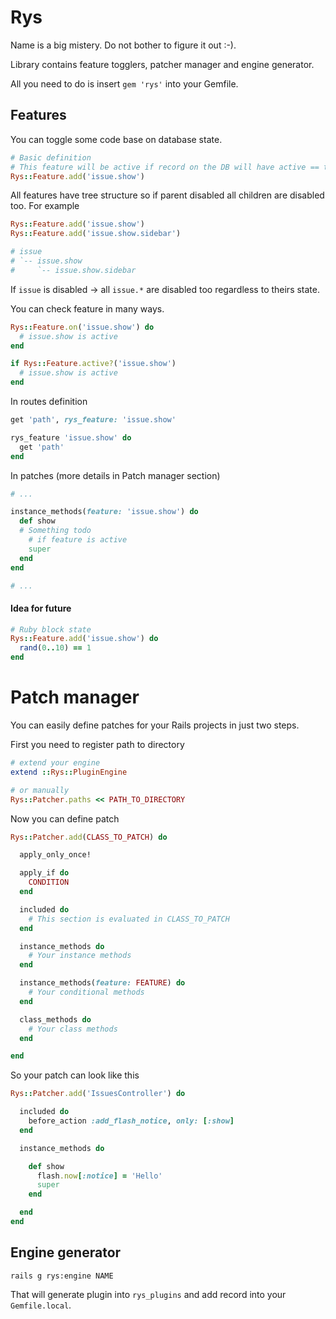 # Rys

Name is a big mistery. Do not bother to figure it out :-).

Library contains feature togglers, patcher manager and engine generator.

All you need to do is insert `gem 'rys'` into your Gemfile.

## Features

You can toggle some code base on database state.

```ruby
# Basic definition
# This feature will be active if record on the DB will have active == true
Rys::Feature.add('issue.show')
```

All features have tree structure so if parent disabled all children are disabled too. For example

```ruby
Rys::Feature.add('issue.show')
Rys::Feature.add('issue.show.sidebar')

# issue
# `-- issue.show
#     `-- issue.show.sidebar
```

If `issue` is disabled -> all `issue.*` are disabled too regardless to theirs state.

You can check feature in many ways.

```ruby
Rys::Feature.on('issue.show') do
  # issue.show is active
end

if Rys::Feature.active?('issue.show')
  # issue.show is active
end
```

In routes definition

```ruby
get 'path', rys_feature: 'issue.show'

rys_feature 'issue.show' do
  get 'path'
end
```

In patches (more details in Patch manager section)

```ruby
# ...

instance_methods(feature: 'issue.show') do
  def show
  # Something todo
    # if feature is active
    super
  end
end

# ...
```


#### Idea for future


```ruby
# Ruby block state
Rys::Feature.add('issue.show') do
  rand(0..10) == 1
end
```

# Patch manager

You can easily define patches for your Rails projects in just two steps.

First you need to register path to directory

```ruby
# extend your engine
extend ::Rys::PluginEngine

# or manually
Rys::Patcher.paths << PATH_TO_DIRECTORY
```

Now you can define patch

```ruby
Rys::Patcher.add(CLASS_TO_PATCH) do

  apply_only_once!

  apply_if do
    CONDITION
  end

  included do
    # This section is evaluated in CLASS_TO_PATCH
  end

  instance_methods do
    # Your instance methods
  end

  instance_methods(feature: FEATURE) do
    # Your conditional methods
  end

  class_methods do
    # Your class methods
  end

end

```

So your patch can look like this

```ruby
Rys::Patcher.add('IssuesController') do

  included do
    before_action :add_flash_notice, only: [:show]
  end

  instance_methods do

    def show
      flash.now[:notice] = 'Hello'
      super
    end

  end
end
```

## Engine generator

```
rails g rys:engine NAME
```

That will generate plugin into `rys_plugins` and add record into your `Gemfile.local`.
